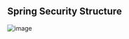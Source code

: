 ## Spring Security Structure

![image](https://github.com/seoinee/TIL/assets/96633718/01c2cf51-1de4-4015-b487-748db0c67266)

